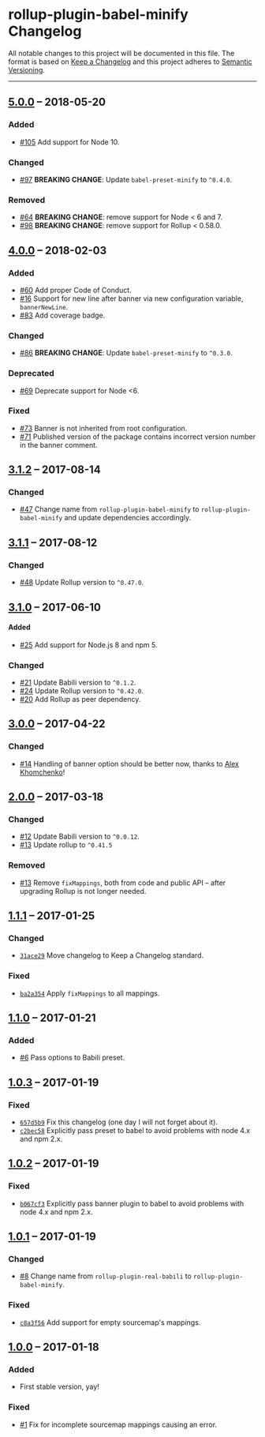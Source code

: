 # rollup-plugin-babel-minify Changelog

All notable changes to this project will be documented in this file.
The format is based on [Keep a Changelog](http://keepachangelog.com/)
and this project adheres to [Semantic Versioning](http://semver.org/).

---

## [5.0.0] – 2018-05-20
### Added
* [#105] Add support for Node 10.

### Changed
* [#97] **BREAKING CHANGE**: Update `babel-preset-minify` to `^0.4.0`.

### Removed
* [#64] **BREAKING CHANGE**: remove support for Node < 6 and 7.
* [#98] **BREAKING CHANGE**: remove support for Rollup < 0.58.0.

## [4.0.0] – 2018-02-03
### Added
* [#60] Add proper Code of Conduct.
* [#16] Support for new line after banner via new configuration variable, `bannerNewLine`.
* [#83] Add coverage badge.

### Changed
* [#86] **BREAKING CHANGE**: Update `babel-preset-minify` to `^0.3.0`.

### Deprecated
* [#69] Deprecate support for Node <6.

### Fixed
* [#73] Banner is not inherited from root configuration.
* [#71] Published version of the package contains incorrect version number in the banner comment.

## [3.1.2] – 2017-08-14
### Changed
* [#47] Change name from `rollup-plugin-babel-minify` to `rollup-plugin-babel-minify` and update dependencies accordingly.

## [3.1.1] – 2017-08-12
### Changed
* [#48] Update Rollup version to `^0.47.0`.

## [3.1.0] – 2017-06-10
#### Added
* [#25] Add support for Node.js 8 and npm 5.

### Changed
* [#21] Update Babili version to `^0.1.2`.
* [#24] Update Rollup version to `^0.42.0`.
* [#20] Add Rollup as peer dependency.

## [3.0.0] – 2017-04-22
### Changed
* [#14] Handling of banner option should be better now, thanks to [Alex Khomchenko](https://github.com/gagoman)!

## [2.0.0] – 2017-03-18
### Changed
* [#12] Update Babili version to `^0.0.12`.
* [#13] Update rollup to `^0.41.5`

### Removed
* [#13] Remove `fixMappings`, both from code and public API – after upgrading Rollup is not longer needed.

## [1.1.1] – 2017-01-25
### Changed
* [`31ace29`] Move changelog to Keep a Changelog standard.

### Fixed
* [`ba2a354`] Apply `fixMappings` to all mappings.

## [1.1.0] – 2017-01-21
### Added
* [#6] Pass options to Babili preset.

## [1.0.3] – 2017-01-19
### Fixed
* [`657d5b9`] Fix this changelog (one day I will not forget about it).
* [`c2bec58`] Explicitly pass preset to babel to avoid problems with node 4.x and npm 2.x.

## [1.0.2] – 2017-01-19
### Fixed
* [`b067cf3`] Explicitly pass banner plugin to babel to avoid problems with node 4.x and npm 2.x.

## [1.0.1] – 2017-01-19
### Changed
* [#8] Change name from `rollup-plugin-real-babili` to `rollup-plugin-babel-minify`.

### Fixed
* [`c8a3f56`] Add support for empty sourcemap's mappings.

## [1.0.0] – 2017-01-18
### Added
* First stable version, yay!

### Fixed
* [#1] Fix for incomplete sourcemap mappings causing an error.

[`31ace29`]: https://github.com/Comandeer/rollup-plugin-babel-minify/commit/31ace298ff94d58aee8fd13b9aeda39ab59a60c0
[`ba2a354`]: https://github.com/Comandeer/rollup-plugin-babel-minify/commit/ba2a354ae8859a7127a74a4b89a7071cf8028c10
[`657d5b9`]: https://github.com/Comandeer/rollup-plugin-babel-minify/commit/657d5b9be3ae7f65b3f3b6d79995992dede70b15
[`c2bec58`]: https://github.com/Comandeer/rollup-plugin-babel-minify/commit/c2bec58c6b921193cfc42e1d6124966d74356eab
[`b067cf3`]: https://github.com/Comandeer/rollup-plugin-babel-minify/commit/b067cf38948f0c432d1ad495162f3bd34cd70b59
[`c8a3f56`]: https://github.com/Comandeer/rollup-plugin-babel-minify/commit/c8a3f562a86deeaff0f57013afe97e1267c75180
[#1]: https://github.com/Comandeer/rollup-plugin-babel-minify/issues/1
[#6]: https://github.com/Comandeer/rollup-plugin-babel-minify/issues/6
[#8]: https://github.com/Comandeer/rollup-plugin-babel-minify/issues/8
[#12]: https://github.com/Comandeer/rollup-plugin-babel-minify/pull/12
[#13]: https://github.com/Comandeer/rollup-plugin-babel-minify/pull/13
[#14]: https://github.com/Comandeer/rollup-plugin-babel-minify/issues/14
[#16]: https://github.com/Comandeer/rollup-plugin-babel-minify/issues/16
[#20]: https://github.com/Comandeer/rollup-plugin-babel-minify/issues/20
[#21]: https://github.com/Comandeer/rollup-plugin-babel-minify/pull/21
[#24]: https://github.com/Comandeer/rollup-plugin-babel-minify/pull/24
[#25]: https://github.com/Comandeer/rollup-plugin-babel-minify/issues/25
[#47]: https://github.com/Comandeer/rollup-plugin-babel-minify/issues/47
[#48]: https://github.com/Comandeer/rollup-plugin-babel-minify/pull/48
[#60]: https://github.com/Comandeer/rollup-plugin-babel-minify/pull/60
[#64]: https://github.com/Comandeer/rollup-plugin-babel-minify/issues/64
[#69]: https://github.com/Comandeer/rollup-plugin-babel-minify/issues/69
[#71]: https://github.com/Comandeer/rollup-plugin-babel-minify/issues/71
[#73]: https://github.com/Comandeer/rollup-plugin-babel-minify/issues/73
[#83]: https://github.com/Comandeer/rollup-plugin-babel-minify/issues/83
[#86]: https://github.com/Comandeer/rollup-plugin-babel-minify/pull/86
[#97]: https://github.com/Comandeer/rollup-plugin-babel-minify/pull/97
[#98]: https://github.com/Comandeer/rollup-plugin-babel-minify/issues/98
[#105]: https://github.com/Comandeer/rollup-plugin-babel-minify/issues/105

[5.0.0]: https://github.com/Comandeer/rollup-plugin-babel-minify/compare/v4.0.0...v5.0.0
[4.0.0]: https://github.com/Comandeer/rollup-plugin-babel-minify/compare/v3.1.2...v4.0.0
[3.1.2]: https://github.com/Comandeer/rollup-plugin-babel-minify/compare/v3.1.1...v3.1.2
[3.1.1]: https://github.com/Comandeer/rollup-plugin-babel-minify/compare/v3.1.0...v3.1.1
[3.1.0]: https://github.com/Comandeer/rollup-plugin-babel-minify/compare/v3.0.0...v3.1.0
[3.0.0]: https://github.com/Comandeer/rollup-plugin-babel-minify/compare/v2.0.0...v3.0.0
[2.0.0]: https://github.com/Comandeer/rollup-plugin-babel-minify/compare/v1.1.1...v2.0.0
[1.1.1]: https://github.com/Comandeer/rollup-plugin-babel-minify/compare/v1.1.0...v1.1.1
[1.1.0]: https://github.com/Comandeer/rollup-plugin-babel-minify/compare/v1.0.3...v1.1.0
[1.0.3]: https://github.com/Comandeer/rollup-plugin-babel-minify/compare/v1.0.2...v1.0.3
[1.0.2]: https://github.com/Comandeer/rollup-plugin-babel-minify/compare/v1.0.1...v1.0.2
[1.0.1]: https://github.com/Comandeer/rollup-plugin-babel-minify/compare/v1.0.0...v1.0.1
[1.0.0]: https://github.com/Comandeer/rollup-plugin-babel-minify/compare/v1.0.0-alpha3...v1.0.0
